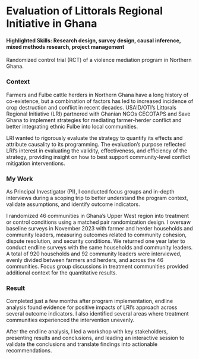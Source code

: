 # Evaluation of Littorals Regional Initiative in Ghana
#### Highlighted Skills: Research design, survey design, causal inference, mixed methods research, project management

Randomized control trial (RCT) of a violence mediation program in Northern Ghana.

### Context
Farmers and Fulbe cattle herders in Northern Ghana have a long history of co-existence, but a combination of factors has led to increased incidence of crop destruction and conflict in recent decades. USAID/OTI’s Littorals Regional Initiative (LRI) partnered with Ghanian NGOs CECOTAPS and Save Ghana to implement strategies for mediating farmer-herder conflict and better integrating ethnic Fulbe into local communities.

LRI wanted to rigorously evaluate the strategy to quantify its effects and attribute causality to its programming. The evaluation’s purpose reflected LRI’s interest in evaluating the validity, effectiveness, and efficiency of the strategy, providing insight on how to best support community-level conflict mitigation interventions. 

### My Work
As Principal Investigator (PI), I conducted focus groups and in-depth interviews during a scoping trip to better understand the program context, validate assumptions, and identify outcome indicators.

I randomized 46 communities in Ghana’s Upper West region into treatment or control conditions using a matched pair randomization design. I oversaw baseline surveys in November 2023 with farmer and herder households and community leaders, measuring outcomes related to community cohesion, dispute resolution, and security conditions. We returned one year later to conduct endline surveys with the same households and community leaders. A total of 920 households and 92 community leaders were interviewed, evenly divided between farmers and herders, and across the 46 communities. Focus group discussions in treatment communities provided additional context for the quantitative results.

### Result
Completed just a few months after program implementation, endline analysis found evidence for positive impacts of LRI’s approach across several outcome indicators. I also identified several areas where treatment communities experienced the intervention unevenly. 

After the endline analysis, I led a workshop with key stakeholders, presenting results and conclusions, and leading an interactive session to validate the conclusions and translate findings into actionable recommendations.
